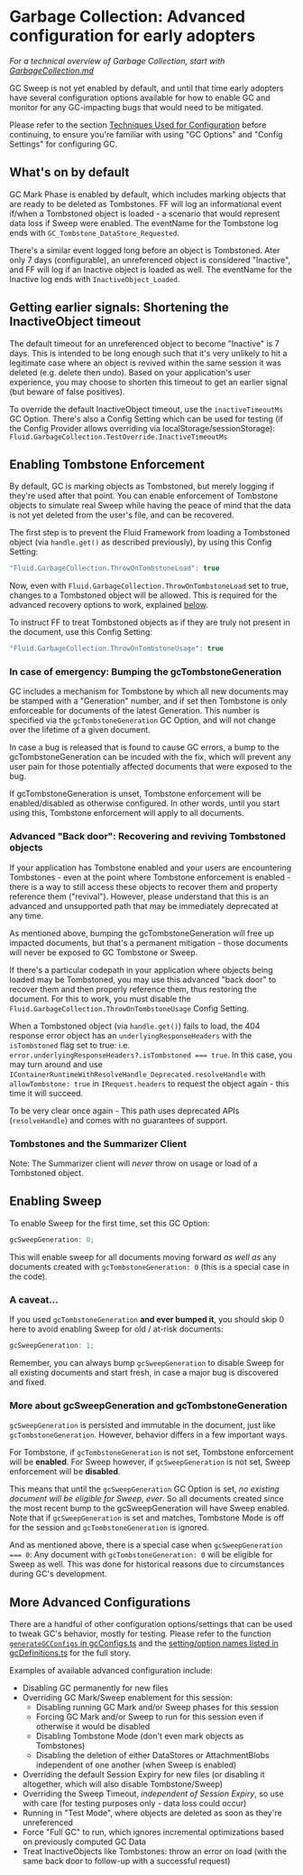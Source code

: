 # Garbage Collection: Advanced configuration for early adopters

_For a technical overview of Garbage Collection, start with [GarbageCollection.md](./garbageCollection.md)_

GC Sweep is not yet enabled by default, and until that time early adopters have several configuration options available
for how to enable GC and monitor for any GC-impacting bugs that would need to be mitigated.

Please refer to the section [Techniques Used for Configuration](./garbageCollection.md#techniques-used-for-configuration)
before continuing, to ensure you're familiar with using "GC Options" and "Config Settings" for configuring GC.

## What's on by default

GC Mark Phase is enabled by default, which includes marking objects that are ready to be deleted as Tombstones.
FF will log an informational event if/when a Tombstoned object is loaded - a scenario that would represent data loss if Sweep were enabled.
The eventName for the Tombstone log ends with `GC_Tombstone_DataStore_Requested`.

There's a similar event logged long before an object is Tombstoned. Ater only 7 days (configurable), an unreferenced object is considered
"Inactive", and FF will log if an Inactive object is loaded as well.
The eventName for the Inactive log ends with `InactiveObject_Loaded`.

## Getting earlier signals: Shortening the InactiveObject timeout

The default timeout for an unreferenced object to become "Inactive" is 7 days. This is intended to be long enough such that
it's very unlikely to hit a legitimate case where an object is revived within the same session it was deleted (e.g. delete then undo).
Based on your application's user experience, you may choose to shorten this timeout to get an earlier signal (but beware of false positives).

To override the default InactiveObject timeout, use the `inactiveTimeoutMs` GC Option.
There's also a Config Setting which can be used for testing (if the Config Provider allows overriding via localStorage/sessionStorage):
`Fluid.GarbageCollection.TestOverride.InactiveTimeoutMs`

## Enabling Tombstone Enforcement

By default, GC is marking objects as Tombstoned, but merely logging if they're used after that point.
You can enable enforcement of Tombstone objects to simulate real Sweep while having the peace of mind
that the data is not yet deleted from the user's file, and can be recovered.

The first step is to prevent the Fluid Framework from loading a Tombstoned object (via `handle.get()` as described previously),
by using this Config Setting:

```ts
"Fluid.GarbageCollection.ThrowOnTombstoneLoad": true
```

Now, even with `Fluid.GarbageCollection.ThrowOnTombstoneLoad` set to true, changes to a Tombstoned object will be allowed.
This is required for the advanced recovery options to work, explained [below](#advanced-back-door-recovering-and-reviving-tombstoned-objects).

To instruct FF to treat Tombstoned objects as if they are truly not present in the document, use this Config Setting:

```ts
"Fluid.GarbageCollection.ThrowOnTombstoneUsage": true
```

### In case of emergency: Bumping the gcTombstoneGeneration

GC includes a mechanism for Tombstone by which all new documents may be stamped with a "Generation" number,
and if set then Tombstone is only enforceable for documents of the latest Generation. This number is specified
via the `gcTombstoneGeneration` GC Option, and will not change over the lifetime of a given document.

In case a bug is released that is found to cause GC errors, a bump to the gcTombstoneGeneration can be incuded
with the fix, which will prevent any user pain for those potentially affected documents that were exposed to the bug.

If gcTombstoneGeneration is unset, Tombstone enforcement will be enabled/disabled as otherwise configured.
In other words, until you start using this, Tombstone enforcement will apply to all documents.

### Advanced "Back door": Recovering and reviving Tombstoned objects

If your application has Tombstone enabled and your users are encountering Tombstones - even at the point where
Tombstone enforcement is enabled - there is a way to still access these objects to recover them and property
reference them ("revival"). However, please understand that this is an advanced and unsupported path that may
be immediately deprecated at any time.

As mentioned above, bumping the gcTombstoneGeneration will free up impacted documents, but that's a permanent
mitigation - those documents will never be exposed to GC Tombstone or Sweep.

If there's a particular codepath in your application where objects being loaded may be Tombstoned,
you may use this advanced "back door" to recover them and then properly reference them, thus restoring the document.
For this to work, you must disable the `Fluid.GarbageCollection.ThrowOnTombstoneUsage` Config Setting.

When a Tombstoned object (via `handle.get()`) fails to load, the 404 response error object has an `underlyingResponseHeaders` with the
`isTombstoned` flag set to true: i.e. `error.underlyingResponseHeaders?.isTombstoned === true`. In this case,
you may turn around and use `IContainerRuntimeWithResolveHandle_Deprecated.resolveHandle` with `allowTombstone: true` in `IRequest.headers` to request
the object again - this time it will succeed.

To be very clear once again - This path uses deprecated APIs (`resolveHandle`) and comes with no guarantees of support.

### Tombstones and the Summarizer Client

Note: The Summarizer client will _never_ throw on usage or load of a Tombstoned object.

## Enabling Sweep

To enable Sweep for the first time, set this GC Option:

```ts
gcSweepGeneration: 0;
```

This will enable sweep for all documents moving forward _as well as_ any documents created with `gcTombstoneGeneration: 0`
(this is a special case in the code).

### A caveat...

If you used `gcTombstoneGeneration` **and ever bumped it**, you should skip 0 here to avoid enabling Sweep for old / at-risk documents:

```ts
gcSweepGeneration: 1;
```

Remember, you can always bump `gcSweepGeneration` to disable Sweep for all existing documents and start fresh,
in case a major bug is discovered and fixed.

### More about gcSweepGeneration and gcTombstoneGeneration

`gcSweepGeneration` is persisted and immutable in the document, just like `gcTombstoneGeneration`.
However, behavior differs in a few important ways.

For Tombstone, if `gcTombstoneGeneration` is not set, Tombstone enforcement will be **enabled**.
For Sweep however, if `gcSweepGeneration` is not set, Sweep enforcement will be **disabled**.

This means that until the `gcSweepGeneration` GC Option is set, _no existing document will be eligible for Sweep, ever_.
So all documents created since the most recent bump to the gcSweepGeneration will have Sweep enabled.
Note that if `gcSweepGeneration` is set and matches, Tombstone Mode is off for the session and `gcTombstoneGeneration` is ignored.

And as mentioned above, there is a special case when `gcSweepGeneration === 0`: Any document with `gcTombstoneGeneration: 0` will
be eligible for Sweep as well. This was done for historical reasons due to circumstances during GC's development.

## More Advanced Configurations

There are a handful of other configuration options/settings that can be used to tweak GC's behavior,
mostly for testing. Please refer to the function [`generateGCConfigs` in gcConfigs.ts](./gcConfigs.ts) and the
[setting/option names listed in gcDefinitions.ts](./gcDefinitions.ts) for the full story.

Examples of available advanced configuration include:

-   Disabling GC permanently for new files
-   Overriding GC Mark/Sweep enablement for this session:
    -   Disabling running GC Mark and/or Sweep phases for this session
    -   Forcing GC Mark and/or Sweep to run for this session even if otherwise it would be disabled
    -   Disabling Tombstone Mode (don't even mark objects as Tombstones)
    -   Disabling the deletion of either DataStores or AttachmentBlobs independent of one another (when Sweep is enabled)
-   Overriding the default Session Expiry for new files (or disabling it altogether, which will also disable Tombstone/Sweep)
-   Overriding the Sweep Timeout, _independent of Session Expiry_, so use with care (for testing purposes only - data loss could occur)
-   Running in "Test Mode", where objects are deleted as soon as they're unreferenced
-   Force "Full GC" to run, which ignores incremental optimizations based on previously computed GC Data
-   Treat InactiveObjects like Tombstones: throw an error on load (with the same back door to follow-up with a successful request)
